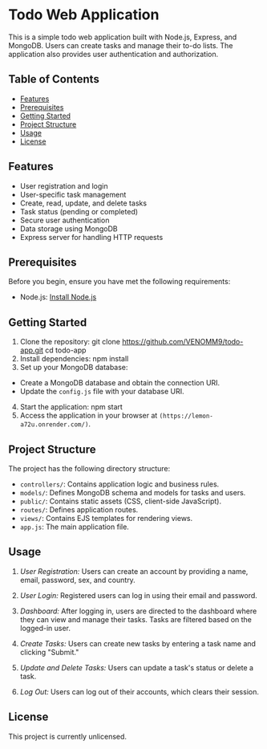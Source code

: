 # Todo Web Application

This is a simple todo web application built with Node.js, Express, and MongoDB. Users can create tasks and manage their to-do lists. The application also provides user authentication and authorization.

## Table of Contents
- [Features](#features)
- [Prerequisites](#prerequisites)
- [Getting Started](#getting-started)
- [Project Structure](#project-structure)
- [Usage](#usage)
- [License](#license)

## Features
- User registration and login
- User-specific task management
- Create, read, update, and delete tasks
- Task status (pending or completed)
- Secure user authentication
- Data storage using MongoDB
- Express server for handling HTTP requests

## Prerequisites
Before you begin, ensure you have met the following requirements:

- Node.js: [Install Node.js](https://nodejs.org/)

## Getting Started
1. Clone the repository:
 git clone https://github.com/VENOMM9/todo-app.git
cd todo-app
2. Install dependencies:
 npm install
3. Set up your MongoDB database:
- Create a MongoDB database and obtain the connection URI.
- Update the `config.js` file with your database URI.

4. Start the application:
 npm start
5. Access the application in your browser at `(https://lemon-a72u.onrender.com/)`.

## Project Structure
The project has the following directory structure:
- `controllers/`: Contains application logic and business rules.
- `models/`: Defines MongoDB schema and models for tasks and users.
- `public/`: Contains static assets (CSS, client-side JavaScript).
- `routes/`: Defines application routes.
- `views/`: Contains EJS templates for rendering views.
- `app.js`: The main application file.

## Usage
1. *User Registration:* Users can create an account by providing a name, email, password, sex, and country.

2. *User Login:* Registered users can log in using their email and password.

3. *Dashboard:* After logging in, users are directed to the dashboard where they can view and manage their tasks. Tasks are filtered based on the logged-in user.

4. *Create Tasks:* Users can create new tasks by entering a task name and clicking "Submit."

5. *Update and Delete Tasks:* Users can update a task's status or delete a task.

6. *Log Out:* Users can log out of their accounts, which clears their session.



## License
This project is currently unlicensed.
